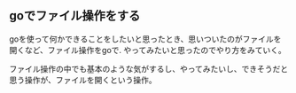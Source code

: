 ## goでファイル操作をする

goを使って何かできることをしたいと思ったとき、思いついたのがファイルを開くなど、ファイル操作をgoで. 
やってみたいと思ったのでやり方をみていく。

ファイル操作の中でも基本のような気がするし、やってみたいし、できそうだと思う操作が、ファイルを開くという操作。
